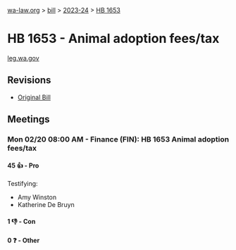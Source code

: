 [wa-law.org](/) > [bill](/bill/) > [2023-24](/bill/2023-24/) > [HB 1653](/bill/2023-24/hb/1653/)

# HB 1653 - Animal adoption fees/tax
[leg.wa.gov](https://app.leg.wa.gov/billsummary?BillNumber=1653&Year=2023&Initiative=false)

## Revisions
* [Original Bill](1/)

## Meetings
### Mon 02/20 08:00 AM - Finance (FIN): HB 1653 Animal adoption fees/tax
#### 45 👍 - Pro
Testifying:
* Amy Winston
* Katherine De Bruyn

#### 1 👎 - Con

#### 0 ❓ - Other
